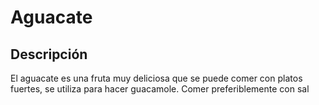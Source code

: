 # Aguacate

## Descripción

El aguacate es una fruta muy deliciosa que se puede comer con platos fuertes, se utiliza para hacer guacamole. Comer preferiblemente con sal
